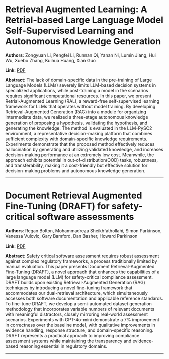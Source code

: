 # Retrieval Augmented Learning: A Retrial-based Large Language Model Self-Supervised Learning and Autonomous Knowledge Generation 

**Authors**: Zongyuan Li, Pengfei Li, Runnan Qi, Yanan Ni, Lumin Jiang, Hui Wu, Xuebo Zhang, Kuihua Huang, Xian Guo  

**Link**: [PDF](https://arxiv.org/pdf/2505.01073)  

**Abstract**: The lack of domain-specific data in the pre-training of Large Language Models (LLMs) severely limits LLM-based decision systems in specialized applications, while post-training a model in the scenarios requires significant computational resources. In this paper, we present Retrial-Augmented Learning (RAL), a reward-free self-supervised learning framework for LLMs that operates without model training. By developing Retrieval-Augmented Generation (RAG) into a module for organizing intermediate data, we realized a three-stage autonomous knowledge generation of proposing a hypothesis, validating the hypothesis, and generating the knowledge. The method is evaluated in the LLM-PySC2 environment, a representative decision-making platform that combines sufficient complexity with domain-specific knowledge requirements. Experiments demonstrate that the proposed method effectively reduces hallucination by generating and utilizing validated knowledge, and increases decision-making performance at an extremely low cost. Meanwhile, the approach exhibits potential in out-of-distribution(OOD) tasks, robustness, and transferability, making it a cost-friendly but effective solution for decision-making problems and autonomous knowledge generation. 

---
# Document Retrieval Augmented Fine-Tuning (DRAFT) for safety-critical software assessments 

**Authors**: Regan Bolton, Mohammadreza Sheikhfathollahi, Simon Parkinson, Vanessa Vulovic, Gary Bamford, Dan Basher, Howard Parkinson  

**Link**: [PDF](https://arxiv.org/pdf/2505.01307)  

**Abstract**: Safety critical software assessment requires robust assessment against complex regulatory frameworks, a process traditionally limited by manual evaluation. This paper presents Document Retrieval-Augmented Fine-Tuning (DRAFT), a novel approach that enhances the capabilities of a large language model (LLM) for safety-critical compliance assessment. DRAFT builds upon existing Retrieval-Augmented Generation (RAG) techniques by introducing a novel fine-tuning framework that accommodates our dual-retrieval architecture, which simultaneously accesses both software documentation and applicable reference standards. To fine-tune DRAFT, we develop a semi-automated dataset generation methodology that incorporates variable numbers of relevant documents with meaningful distractors, closely mirroring real-world assessment scenarios. Experiments with GPT-4o-mini demonstrate a 7% improvement in correctness over the baseline model, with qualitative improvements in evidence handling, response structure, and domain-specific reasoning. DRAFT represents a practical approach to improving compliance assessment systems while maintaining the transparency and evidence-based reasoning essential in regulatory domains. 

---
